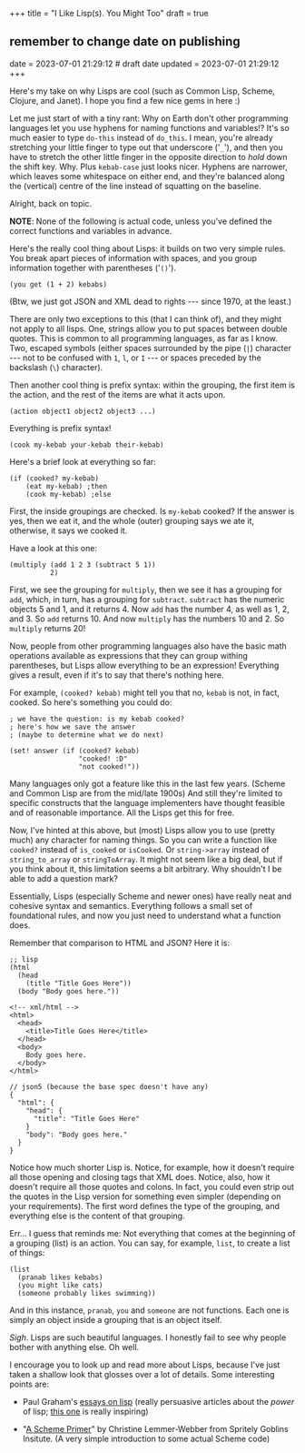 +++
title = "I Like Lisp(s). You Might Too"
draft = true
## remember to change date on publishing
date = 2023-07-01 21:29:12 # draft date
updated = 2023-07-01 21:29:12
+++

Here's my take on why Lisps are cool
(such as Common Lisp, Scheme, Clojure, and Janet).
I hope you find a few nice gems in here :)

Let me just start of with a tiny rant:
Why on Earth don't other programming languages
let you use hyphens for naming functions and variables!?
It's so much easier to type `do-this` instead of `do_this`.
I mean, you're already stretching your little finger
to type out that underscore ('`_`'),
and then you have to stretch the other little finger
in the opposite direction to _hold_ down the shift key.
Why. Plus `kebab-case` just looks nicer.
Hyphens are narrower, which leaves some whitespace on either end,
and they're balanced along the (vertical) centre of the line
instead of squatting on the baseline.

Alright, back on topic.

**NOTE**: None of the following is actual code,
unless you've defined the correct functions and variables in advance.

Here's the really cool thing about Lisps:
it builds on two very simple rules.
You break apart pieces of information with spaces,
and you group information together with parentheses ('`()`').

`(you get (1 + 2) kebabs)`

(Btw, we just got JSON and XML dead to rights
--- since 1970, at the least.)

There are only two exceptions to this (that I can think of),
and they might not apply to all lisps.
One, strings allow you to put spaces between double quotes.
This is common to all programming languages, as far as I know.
Two, escaped symbols
(either spaces surrounded by the pipe (`|`) character ---
not to be confused with `1`, `l`, or `I` ---
or spaces preceded by the backslash (`\`) character).

Then another cool thing is prefix syntax:
within the grouping, the first item is the action,
and the rest of the items are what it acts upon.

`(action object1 object2 object3 ...)`

Everything is prefix syntax!

`(cook my-kebab your-kebab their-kebab)`

Here's a brief look at everything so far:

```
(if (cooked? my-kebab)
    (eat my-kebab) ;then
    (cook my-kebab) ;else
```

First, the inside groupings are checked.
Is `my-kebab` cooked?
If the answer is yes,
then we eat it,
and the whole (outer) grouping says we ate it,
otherwise, it says we cooked it.

Have a look at this one:

```
(multiply (add 1 2 3 (subtract 5 1))
          2)
```

First, we see the grouping for `multiply`,
then we see it has a grouping for `add`,
which, in turn, has a grouping for `subtract`.
`subtract` has the numeric objects 5 and 1,
and it returns 4.
Now `add` has the number 4,
as well as 1, 2, and 3.
So `add` returns 10.
And now `multiply` has the numbers 10 and 2.
So `multiply` returns 20!

Now, people from other programming languages
also have the basic math operations available as
expressions that they can group withing parentheses,
but Lisps allow everything to be an expression!
Everything gives a result,
even if it's to say that there's nothing here.

For example, `(cooked? kebab)`
might tell you that no, `kebab` is not, in fact, cooked.
So here's something you could do:

```
; we have the question: is my kebab cooked?
; here's how we save the answer
; (maybe to determine what we do next)

(set! answer (if (cooked? kebab)
                 "cooked! :D"
                 "not cooked!"))
```

Many languages only got a feature like this
in the last few years.
(Scheme and Common Lisp are from the mid/late 1900s)
And still they're limited to specific constructs
that the language implementers have thought
feasible and of reasonable importance.
All the Lisps get this for free.

Now, I've hinted at this above,
but (most) Lisps allow you to use
(pretty much) any character for naming things.
So you can write a function like `cooked?`
instead of `is_cooked` or `isCooked`.
Or `string->array` instead of 
`string_to_array` or `stringToArray`.
It might not seem like a big deal,
but if you think about it,
this limitation seems a bit arbitrary.
Why shouldn't I be able to add a question mark?

Essentially, Lisps (especially Scheme and newer ones)
have really neat and cohesive syntax and semantics.
Everything follows a small set of foundational rules,
and now you just need to understand what a function does.

Remember that comparison to HTML and JSON?
Here it is:

```
;; lisp
(html
  (head
    (title "Title Goes Here"))
  (body "Body goes here."))
  
<!-- xml/html -->
<html>
  <head>
    <title>Title Goes Here</title>
  </head>
  <body>
    Body goes here.
  </body>
</html>

// json5 (because the base spec doesn't have any)
{
  "html": {
    "head": {
      "title": "Title Goes Here"
    }
    "body": "Body goes here."
  }
}
```

Notice how much shorter Lisp is.
Notice, for example, how it doesn't require
all those opening and closing tags that XML does.
Notice, also, how it doesn't require all those quotes and colons.
In fact, you could even strip out the quotes in the Lisp version
for something even simpler (depending on your requirements).
The first word defines the type of the grouping,
and everything else is the content of that grouping.

Err... I guess that reminds me:
Not everything that comes at the beginning
of a grouping (list) is an action.
You can say, for example, `list`,
to create a list of things:

```
(list
  (pranab likes kebabs)
  (you might like cats)
  (someone probably likes swimming))
```

And in this instance,
`pranab`, `you` and `someone` are not functions.
Each one is simply an object
inside a grouping that is an object itself.

_Sigh_. Lisps are such beautiful languages.
I honestly fail to see why people bother with anything else.
Oh well.

I encourage you to look up and read more about Lisps,
because I've just taken a shallow look
that glosses over a lot of details.
Some interesting points are:

- Paul Graham's [essays on lisp](http://paulgraham.com/lisp.html)
(really persuasive articles about the _power_ of lisp;
[this one](http://paulgraham.com/avg.html) is really inspiring)

- "[A Scheme Primer](https://spritely.institute/static/papers/scheme-primer.html)"
by Christine Lemmer-Webber from Spritely Goblins Insitute.
(A very simple introduction to some actual Scheme code)
